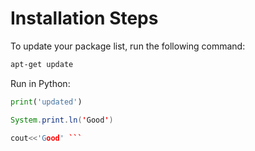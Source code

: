 # Installation Steps

To update your package list, run the following command:

```bash
apt-get update
```

Run in Python:

```python
print('updated')
```

```java 
System.print.ln('Good') 
```

```cpp 
cout<<'Good' ```
